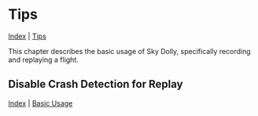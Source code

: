# Tips

[Index](index.md) \| [Tips](tips.md)

This chapter describes the basic usage of Sky Dolly, specifically recording and replaying a flight.

## Disable Crash Detection for Replay


[Index](index.md) \| [Basic Usage](tips.md)
